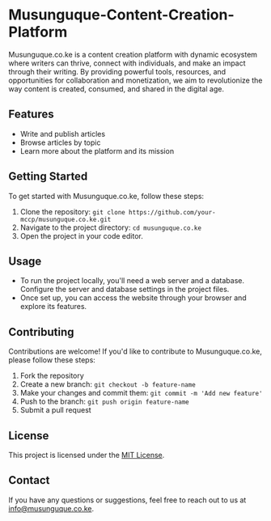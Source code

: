 # Musunguque-Content-Creation-Platform
Musunguque.co.ke is a content creation platform with dynamic ecosystem where writers can thrive, connect with individuals, and make an impact through their writing. By providing powerful tools, resources, and opportunities for collaboration and monetization, we aim to revolutionize the way content is created, consumed, and shared in the digital age.

## Features

- Write and publish articles
- Browse articles by topic
- Learn more about the platform and its mission

## Getting Started

To get started with Musunguque.co.ke, follow these steps:

1. Clone the repository: `git clone https://github.com/your-mccp/musunguque.co.ke.git`
2. Navigate to the project directory: `cd musunguque.co.ke`
3. Open the project in your code editor.

## Usage

- To run the project locally, you'll need a web server and a database. Configure the server and database settings in the project files.
- Once set up, you can access the website through your browser and explore its features.

## Contributing

Contributions are welcome! If you'd like to contribute to Musunguque.co.ke, please follow these steps:

1. Fork the repository
2. Create a new branch: `git checkout -b feature-name`
3. Make your changes and commit them: `git commit -m 'Add new feature'`
4. Push to the branch: `git push origin feature-name`
5. Submit a pull request

## License

This project is licensed under the [MIT License](LICENSE).

## Contact

If you have any questions or suggestions, feel free to reach out to us at info@musunguque.co.ke.

